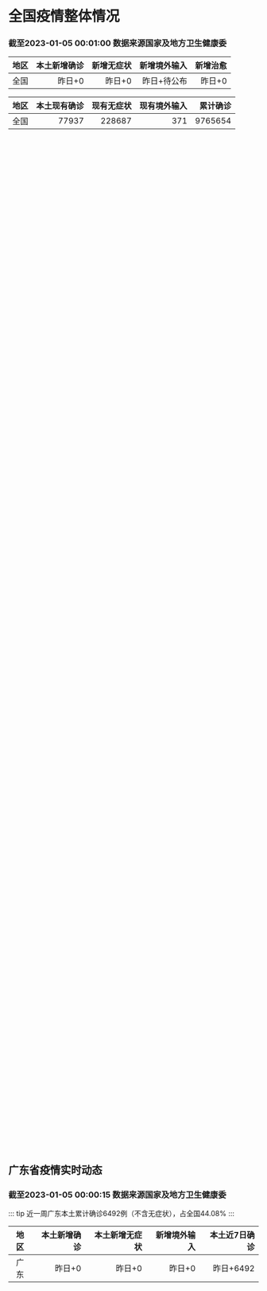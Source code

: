 
# 全国疫情整体情况
### 截至2023-01-05 00:01:00 数据来源国家及地方卫生健康委

|地区|本土新增确诊|新增无症状|新增境外输入|新增治愈|
|:--:|---:|---:|---:|---:|
|全国|昨日+0|昨日+0|昨日+待公布|昨日+0|

|地区|本土现有确诊|现有无症状|现有境外输入|累计确诊|
|:--:|---:|---:|---:|---:|
|全国|77937|228687|371|9765654|

<ChinaMap :dataList="dataList" :title="title"/>

<div id="chinaDayModify" style="width:100%;height:500px;margin-bottom:10px;"></div>
<div id="chinaAddHistoryData" style="width:100%;height:500px;margin-bottom:10px;"></div>
<div id="chinaNowHistoryData" style="width:100%;height:500px;margin-bottom:10px;"></div>
<div id="chinaTotalHistoryData" style="width:100%;height:500px;margin-bottom:10px;"></div>


## 广东省疫情实时动态
### 截至2023-01-05 00:00:15 数据来源国家及地方卫生健康委

::: tip 近一周广东本土累计确诊6492例（不含无症状），占全国44.08%
:::

|地区|本土新增确诊|本土新增无症状|新增境外输入|本土近7日确诊|
|:--:|---:|---:|---:|---:|
|广东|昨日+0|昨日+0|昨日+0|昨日+6492|

<div id="guangdongModify" style="width:100%;height:500px;margin-bottom:10px;"></div>
<div id="guangdongTotalHistory" style="width:100%;height:500px;margin-bottom:10px;"></div>
<div id="guangzhouModifyHistory" style="width:100%;height:500px;margin-bottom:10px;"></div>


<script>
import * as echarts from 'echarts'
export default {
  data(){
    return {
      title: '新增本土确诊',
      dataList: [{name: '台湾', value: 0, addList: []},{name: '香港', value: 0, addList: []},{name: '广东', value: 0, addList: []},{name: '湖北', value: 0, addList: []},{name: '上海', value: 0, addList: []},{name: '吉林', value: 0, addList: []},{name: '四川', value: 0, addList: []},{name: '重庆', value: 0, addList: []},{name: '福建', value: 0, addList: []},{name: '海南', value: 0, addList: []},{name: '河南', value: 0, addList: []},{name: '北京', value: 0, addList: []},{name: '内蒙古', value: 0, addList: []},{name: '云南', value: 0, addList: []},{name: '浙江', value: 0, addList: []},{name: '陕西', value: 0, addList: []},{name: '黑龙江', value: 0, addList: []},{name: '山西', value: 0, addList: []},{name: '山东', value: 0, addList: []},{name: '湖南', value: 0, addList: []},{name: '江苏', value: 0, addList: []},{name: '广西', value: 0, addList: []},{name: '天津', value: 0, addList: []},{name: '辽宁', value: 0, addList: []},{name: '河北', value: 0, addList: []},{name: '澳门', value: 0, addList: []},{name: '新疆', value: 0, addList: []},{name: '江西', value: 0, addList: []},{name: '贵州', value: 0, addList: []},{name: '安徽', value: 0, addList: []},{name: '甘肃', value: 0, addList: []},{name: '西藏', value: 0, addList: []},{name: '青海', value: 0, addList: []},{name: '宁夏', value: 0, addList: []},{name: '南海诸岛', value: 0, addList: []}]
    }
  },
  mounted () {
    const themeObj = {"color":["#2ec7c9","#b6a2de","#5ab1ef","#ffb980","#d87a80","#8d98b3","#e5cf0d","#97b552","#95706d","#dc69aa","#07a2a4","#9a7fd1","#588dd5","#f5994e","#c05050","#59678c","#c9ab00","#7eb00a","#6f5553","#c14089"],"backgroundColor":"rgba(0,0,0,0)","textStyle":{},"title":{"textStyle":{"color":"#008acd"},"subtextStyle":{"color":"#aaaaaa"}},"line":{"itemStyle":{"borderWidth":1},"lineStyle":{"width":2},"symbolSize":3,"symbol":"emptyCircle","smooth":true},"radar":{"itemStyle":{"borderWidth":1},"lineStyle":{"width":2},"symbolSize":3,"symbol":"emptyCircle","smooth":true},"bar":{"itemStyle":{"barBorderWidth":0,"barBorderColor":"#ccc"}},"pie":{"itemStyle":{"borderWidth":0,"borderColor":"#ccc"}},"scatter":{"itemStyle":{"borderWidth":0,"borderColor":"#ccc"}},"boxplot":{"itemStyle":{"borderWidth":0,"borderColor":"#ccc"}},"parallel":{"itemStyle":{"borderWidth":0,"borderColor":"#ccc"}},"sankey":{"itemStyle":{"borderWidth":0,"borderColor":"#ccc"}},"funnel":{"itemStyle":{"borderWidth":0,"borderColor":"#ccc"}},"gauge":{"itemStyle":{"borderWidth":0,"borderColor":"#ccc"}},"candlestick":{"itemStyle":{"color":"#d87a80","color0":"#2ec7c9","borderColor":"#d87a80","borderColor0":"#2ec7c9","borderWidth":1}},"graph":{"itemStyle":{"borderWidth":0,"borderColor":"#ccc"},"lineStyle":{"width":1,"color":"#aaaaaa"},"symbolSize":3,"symbol":"emptyCircle","smooth":true,"color":["#2ec7c9","#b6a2de","#5ab1ef","#ffb980","#d87a80","#8d98b3","#e5cf0d","#97b552","#95706d","#dc69aa","#07a2a4","#9a7fd1","#588dd5","#f5994e","#c05050","#59678c","#c9ab00","#7eb00a","#6f5553","#c14089"],"label":{"color":"#eeeeee"}},"map":{"itemStyle":{"areaColor":"#dddddd","borderColor":"#eeeeee","borderWidth":0.5},"label":{"color":"#d87a80"},"emphasis":{"itemStyle":{"areaColor":"rgba(254,153,78,1)","borderColor":"#444","borderWidth":1},"label":{"color":"rgb(100,0,0)"}}},"geo":{"itemStyle":{"areaColor":"#dddddd","borderColor":"#eeeeee","borderWidth":0.5},"label":{"color":"#d87a80"},"emphasis":{"itemStyle":{"areaColor":"rgba(254,153,78,1)","borderColor":"#444","borderWidth":1},"label":{"color":"rgb(100,0,0)"}}},"categoryAxis":{"axisLine":{"show":true,"lineStyle":{"color":"#008acd"}},"axisTick":{"show":true,"lineStyle":{"color":"#333"}},"axisLabel":{"show":true,"color":"#333"},"splitLine":{"show":false,"lineStyle":{"color":["#eee"]}},"splitArea":{"show":false,"areaStyle":{"color":["rgba(250,250,250,0.3)","rgba(200,200,200,0.3)"]}}},"valueAxis":{"axisLine":{"show":true,"lineStyle":{"color":"#008acd"}},"axisTick":{"show":true,"lineStyle":{"color":"#333"}},"axisLabel":{"show":true,"color":"#333"},"splitLine":{"show":true,"lineStyle":{"color":["#eee"]}},"splitArea":{"show":true,"areaStyle":{"color":["rgba(250,250,250,0.3)","rgba(200,200,200,0.3)"]}}},"logAxis":{"axisLine":{"show":true,"lineStyle":{"color":"#008acd"}},"axisTick":{"show":true,"lineStyle":{"color":"#333"}},"axisLabel":{"show":true,"color":"#333"},"splitLine":{"show":true,"lineStyle":{"color":["#eee"]}},"splitArea":{"show":true,"areaStyle":{"color":["rgba(250,250,250,0.3)","rgba(200,200,200,0.3)"]}}},"timeAxis":{"axisLine":{"show":true,"lineStyle":{"color":"#008acd"}},"axisTick":{"show":true,"lineStyle":{"color":"#333"}},"axisLabel":{"show":true,"color":"#333"},"splitLine":{"show":true,"lineStyle":{"color":["#eee"]}},"splitArea":{"show":false,"areaStyle":{"color":["rgba(250,250,250,0.3)","rgba(200,200,200,0.3)"]}}},"toolbox":{"iconStyle":{"borderColor":"#2ec7c9"},"emphasis":{"iconStyle":{"borderColor":"#18a4a6"}}},"legend":{"textStyle":{"color":"#333333"}},"tooltip":{"axisPointer":{"lineStyle":{"color":"#008acd","width":"1"},"crossStyle":{"color":"#008acd","width":"1"}}},"timeline":{"lineStyle":{"color":"#008acd","width":1},"itemStyle":{"color":"#008acd","borderWidth":1},"controlStyle":{"color":"#008acd","borderColor":"#008acd","borderWidth":0.5},"checkpointStyle":{"color":"#2ec7c9","borderColor":"#2ec7c9"},"label":{"color":"#008acd"},"emphasis":{"itemStyle":{"color":"#a9334c"},"controlStyle":{"color":"#008acd","borderColor":"#008acd","borderWidth":0.5},"label":{"color":"#008acd"}}},"visualMap":{"color":["#5ab1ef","#e0ffff"]},"dataZoom":{"backgroundColor":"rgba(47,69,84,0)","dataBackgroundColor":"#efefff","fillerColor":"rgba(182,162,222,0.2)","handleColor":"#008acd","handleSize":"100%","textStyle":{"color":"#333333"}},"markPoint":{"label":{"color":"#eeeeee"},"emphasis":{"label":{"color":"#eeeeee"}}}}

    echarts.registerTheme('dark', (themeObj))

    this.chartChDay = echarts.init(document.getElementById("chinaDayModify"), "dark")
,this.chartChAdd = echarts.init(document.getElementById("chinaAddHistoryData"), "dark")
,this.chartChNow = echarts.init(document.getElementById("chinaNowHistoryData"), "dark")
,this.chartChTotal = echarts.init(document.getElementById("chinaTotalHistoryData"), "dark")
,this.chartGdMod = echarts.init(document.getElementById("guangdongModify"), "dark")
,this.chartGdTotal = echarts.init(document.getElementById("guangdongTotalHistory"), "dark")
,this.chartGzMod = echarts.init(document.getElementById("guangzhouModifyHistory"), "dark")


    const option_gd_mod = {
      title: {
        text: '广东疫情新增趋势（人）'
      },
      tooltip: {
        trigger: 'axis',
        axisPointer: {
          type: 'cross',
          label: {
            backgroundColor: '#6a7985'
          }
        }
      },
      legend: {
        top: 20,
        data: [{name: '本土新增确诊',icon: 'rect'}, {name: '本土新增无症状',icon: 'rect'},{name: '新增境外输入',icon: 'rect'}]
      },
      grid: {
        left: '3%',
        right: '4%',
        bottom: '3%',
        containLabel: true
      },
      toolbox: {
        feature: {
          saveAsImage: {}
        }
      },
      xAxis: {
        type: 'category',
        boundaryGap: false,
        data: ["12.12","12.13","12.14","12.15","12.16","12.17","12.18","12.19","12.20","12.21","12.22","12.23","12.24","12.25","12.26","12.27","12.28","12.29","12.30","12.31","01.01","01.02","01.03",]
      },
      yAxis: {
        type: 'value'
      },
      series: [
        {
          name: '本土新增确诊',
          type: 'line',
          areaStyle: {},
          emphasis: {
            focus: 'series'
          },
          data: [775,1044,857,1065,990,915,846,1075,1171,1325,1599,1737,1384,1182,1976,2233,2239,2400,2766,1784,1555,1829,2917,]
        },
        {
          name: '本土新增无症状',
          type: 'line',
          areaStyle: {},
          emphasis: {
            focus: 'series'
          },
          data: [1264,1817,0,0,0,0,0,0,0,0,0,0,0,0,0,0,0,0,0,0,0,0,0,]
        },
        {
          name: '新增境外输入',
          type: 'line',
          areaStyle: {},
          emphasis: {
            focus: 'series'
          },
          data: [22,5,17,17,13,17,31,36,18,47,41,6,11,5,22,82,4,18,9,31,17,18,2,]
        }
      ]
    };

    const option_gd_total = {
      title: {
        text: '广东疫情概览（人）'
      },
      tooltip: {
        trigger: 'axis',
        axisPointer: {
          type: 'cross',
          label: {
            backgroundColor: '#6a7985'
          }
        }
      },
      legend: {
        top: 20,
        data: [{name: '累计确诊',icon: 'rect'},{name: '累计治愈',icon: 'rect'}]
      },
      grid: {
        left: '3%',
        right: '4%',
        bottom: '3%',
        containLabel: true
      },
      toolbox: {
        feature: {
          saveAsImage: {}
        }
      },
      xAxis: {
        type: 'category',
        boundaryGap: false,
        data: ["12.12","12.13","12.14","12.15","12.16","12.17","12.18","12.19","12.20","12.21","12.22","12.23","12.24","12.25","12.26","12.27","12.28","12.29","12.30","12.31","01.01","01.02","01.03","01.04","01.05","01.06","01.07","01.08","01.09","01.10","01.11","01.12","01.13","01.14","01.15","01.16","01.17","01.18","01.19","01.20","01.21","01.22","01.23","01.24","01.25","01.26","01.27","01.28","01.29","01.30","01.31","02.01","02.02","02.03","02.04","02.05","02.06","02.07","02.08",]
      },
      yAxis: {
        type: 'value'
      },
      series: [
        {
          name: '累计确诊',
          type: 'line',
          areaStyle: {},
          emphasis: {
            focus: 'series'
          },
          data: [54625,55674,56548,57630,58633,59565,60442,61553,62742,64114,65754,67497,68892,70079,72077,74392,76635,79053,79053,80868,82440,84287,84287,84287,84287,84287,84287,84287,84287,84287,84287,84287,84287,84287,84287,84287,84287,84287,84287,84287,84287,84287,84287,84287,84287,84287,84287,84287,84287,84287,84287,84287,84287,84287,84287,84287,84287,84287,84287,]
        },
        {
          name: '累计治愈',
          type: 'line',
          areaStyle: {},
          emphasis: {
            focus: 'series'
          },
          data: [24794,24794,24794,24794,24794,24794,24794,24794,51366,51366,51366,51366,51366,51366,51366,51366,51366,51366,51366,51366,51366,51366,51366,51366,51366,51366,51366,51366,51366,51366,51366,51366,51366,51366,51366,51366,51366,51366,51366,51366,51366,51366,51366,51366,51366,51366,51366,51366,51366,51366,51366,51366,51366,51366,51366,51366,51366,51366,51366,]
        }
      ]
    };

    const option_gz_mod = {
      title: {
        text: '广州疫情新增趋势（人）'
      },
      tooltip: {
        trigger: 'axis',
        axisPointer: {
          type: 'cross',
          label: {
            backgroundColor: '#6a7985'
          }
        }
      },
      legend: {
        top: 20,
        data: [{name: '本土新增确诊',icon: 'rect'},{name: '本土新增无症状',icon: 'rect'}]
      },
      grid: {
        left: '3%',
        right: '4%',
        bottom: '3%',
        containLabel: true
      },
      toolbox: {
        feature: {
          saveAsImage: {}
        }
      },
      xAxis: {
        type: 'category',
        boundaryGap: false,
        data: ["1212","1213","1214","1215","1216","1217","1218","1219","1220","1221","1222","1223","1224","1225","0103",]
      },
      yAxis: {
        type: 'value'
      },
      series: [
        {
          name: '本土新增确诊',
          type: 'line',
          areaStyle: {},
          emphasis: {
            focus: 'series'
          },
          data: [366,554,370,505,451,403,374,537,564,546,0,0,0,0,0,]
        },
        {
          name: '本土新增无症状',
          type: 'line',
          areaStyle: {},
          emphasis: {
            focus: 'series'
          },
          data: [434,741,0,0,0,0,0,0,0,0,0,0,0,0,0,]
        }
      ]
    };

    const option_ch_day  = {
      series: [
        {
          type: 'treemap',
          data: [
            {
              name: '本土新增确诊昨日+0',
              value: 1,
            },
            {
              name: '新增无症状昨日+0',
              value: 1,
            },
            {
              name: '新增境外输入昨日+待公布',
              value: 1,
            },
            {
              name: '新增治愈昨日+0',
              value: 1,
            },
          ]
        }
      ]
    };

    const option_ch_add = {
      title: {
        text: '新增疫情整体走势'
      },
      tooltip: {
        trigger: 'axis',
        axisPointer: {
          type: 'cross',
          label: {
            backgroundColor: '#6a7985'
          }
        }
      },
      legend: {
        top: 20,
        data: [{name: '本土确诊',icon: 'rect'}, {name: '无症状感染',icon: 'rect'},{name: '新增境外输入',icon: 'rect'}]
      },
      grid: {
        left: '3%',
        right: '4%',
        bottom: '3%',
        containLabel: true
      },
      toolbox: {
        feature: {
          saveAsImage: {}
        }
      },
      xAxis: {
        type: 'category',
        boundaryGap: false,
        data: ["12.09","12.10","12.11","12.12","12.13","12.14","12.15","12.16","12.17","12.18","12.19","12.20","12.21","12.22","12.23","12.24","12.25","12.26","12.27","12.28","12.29","12.30","12.31","01.01","01.02","01.03",]
      },
      yAxis: {
        type: 'value'
      },
      series: [
        {
          name: '本土确诊',
          type: 'line',
          areaStyle: {},
          emphasis: {
            focus: 'series'
          },
          data: [3034,2270,2171,2270,2249,1944,2091,2229,2028,1918,2656,3049,2966,3696,4103,2940,2637,4388,5136,5080,5491,7179,5102,4499,4804,7685,]
        },
        {
          name: '无症状感染',
          type: 'line',
          areaStyle: {},
          emphasis: {
            focus: 'series'
          },
          data: [10551,8327,6455,5181,0,0,0,0,0,0,0,0,0,0,0,0,0,0,0,0,0,0,0,0,0,0,]
        },
        {
          name: '新增境外输入',
          type: 'line',
          areaStyle: {},
          emphasis: {
            focus: 'series'
          },
          data: [48,68,69,45,42,56,66,57,69,77,66,52,64,65,25,43,31,48,95,22,24,25,36,24,29,4,]
        }
      ]
    };

    const option_ch_now = {
      title: {
        text: '现有疫情整体走势'
      },
      tooltip: {
        trigger: 'axis',
        axisPointer: {
          type: 'cross',
          label: {
            backgroundColor: '#6a7985'
          }
        }
      },
      legend: {
        top: 20,
        data: [{name: '本土确诊',icon: 'rect'}, {name: '无症状感染',icon: 'rect'},{name: '新增境外输入',icon: 'rect'}]
      },
      grid: {
        left: '3%',
        right: '4%',
        bottom: '3%',
        containLabel: true
      },
      toolbox: {
        feature: {
          saveAsImage: {}
        }
      },
      xAxis: {
        type: 'category',
        boundaryGap: false,
        data: ["12.09","12.10","12.11","12.12","12.13","12.14","12.15","12.16","12.17","12.18","12.19","12.20","12.21","12.22","12.23","12.24","12.25","12.26","12.27","12.28","12.29","12.30","12.31","01.01","01.02","01.03","01.04","01.05","01.06","01.07","01.08","01.09","01.10","01.11","01.12","01.13","01.14","01.15","01.16","01.17","01.18","01.19","01.20","01.21","01.22","01.23","01.24","01.25","01.26","01.27","01.28","01.29","01.30","01.31","02.01","02.02","02.03","02.04","02.05","02.06","02.07","02.08",]
      },
      yAxis: {
        type: 'value'
      },
      series: [
        {
          name: '本土确诊',
          type: 'line',
          areaStyle: {},
          emphasis: {
            focus: 'series'
          },
          data: [41065,38903,37461,35849,34830,34288,34283,33888,34193,34808,35509,36636,37295,38884,41265,43449,45397,48154,51406,54566,57769,61980,65890,69817,73790,77937,77937,77937,77937,77937,77937,77937,77937,77937,77937,77937,77937,77937,77937,77937,77937,77937,77937,77937,77937,77937,77937,77937,77937,77937,77937,77937,77937,77937,77937,77937,77937,77937,77937,77937,77937,77937,]
        },
        {
          name: '无症状感染',
          type: 'line',
          areaStyle: {},
          emphasis: {
            focus: 'series'
          },
          data: [494,488,507,491,444,412,424,446,460,490,467,475,475,471,434,419,406,396,445,435,421,406,408,404,398,371,371,371,371,371,371,371,371,371,371,371,371,371,371,371,371,371,371,371,371,371,371,371,371,371,371,371,371,371,371,371,371,371,371,371,371,371,]
        },
        {
          name: '新增境外输入',
          type: 'line',
          areaStyle: {},
          emphasis: {
            focus: 'series'
          },
          data: [294934,272508,249168,228687,228687,228687,228687,228687,228687,228687,228687,228687,228687,228687,228687,228687,228687,228687,228687,228687,228687,228687,228687,228687,228687,228687,228687,228687,228687,228687,228687,228687,228687,228687,228687,228687,228687,228687,228687,228687,228687,228687,228687,228687,228687,228687,228687,228687,228687,228687,228687,228687,228687,228687,228687,228687,228687,228687,228687,228687,228687,228687,]
        }
      ]
    };

    const option_ch_total = {
      title: {
        text: '累计疫情整体走势'
      },
      tooltip: {
        trigger: 'axis',
        axisPointer: {
          type: 'cross',
          label: {
            backgroundColor: '#6a7985'
          }
        }
      },
      legend: {
        top: 20,
        data: [{name: '确诊(含港澳台)', con: 'rect'}, {name: '死亡(含港澳台)',icon: 'rect'}]
      },
      grid: {
        left: '3%',
        right: '4%',
        bottom: '3%',
        containLabel: true
      },
      toolbox: {
        feature: {
          saveAsImage: {}
        }
      },
      xAxis: {
        type: 'category',
        boundaryGap: false,
        data: ["12.09","12.10","12.11","12.12","12.13","12.14","12.15","12.16","12.17","12.18","12.19","12.20","12.21","12.22","12.23","12.24","12.25","12.26","12.27","12.28","12.29","12.30","12.31","01.01","01.02","01.03","01.04","01.05","01.06","01.07","01.08","01.09","01.10","01.11","01.12","01.13","01.14","01.15","01.16","01.17","01.18","01.19","01.20","01.21","01.22","01.23","01.24","01.25","01.26","01.27","01.28","01.29","01.30","01.31","02.01","02.02","02.03","02.04","02.05","02.06","02.07","02.08",]
      },
      yAxis: {
        type: 'value'
      },
      series: [
        {
          name: '确诊(含港澳台)',
          type: 'line',
          areaStyle: {},
          emphasis: {
            focus: 'series'
          },
          data: [9212751,9293435,9293435,9326304,9326304,9326304,9326304,9326304,9326304,9326304,9326304,9326304,9326304,9326304,9558276,9558276,9558276,9558276,9558276,9558276,9558276,9765654,9765654,9765654,9765654,9765654,9765654,9765654,9765654,9765654,9765654,9765654,9765654,9765654,9765654,9765654,9765654,9765654,9765654,9765654,9765654,9765654,9765654,9765654,9765654,9765654,9765654,9765654,9765654,9765654,9765654,9765654,9765654,9765654,9765654,9765654,9765654,9765654,9765654,9765654,9765654,9765654,]
        },
        {
          name: '死亡(含港澳台)',
          type: 'line',
          areaStyle: {},
          emphasis: {
            focus: 'series'
          },
          data: [28939,28939,28939,28939,28939,28939,28939,28939,28939,28939,28939,28939,28939,28939,28939,28939,28939,28939,28939,28939,28939,28939,28939,28939,28939,28939,28939,28939,28939,28939,28939,28939,28939,28939,28939,28939,28939,28939,28939,28939,28939,28939,28939,28939,28939,28939,28939,28939,28939,28939,28939,28939,28939,28939,28939,28939,28939,28939,28939,28939,28939,28939,]
        }
      ]
    };

    this.chartGdMod.setOption(option_gd_mod);
    this.chartGdTotal.setOption(option_gd_total);
    this.chartGzMod.setOption(option_gz_mod);
    this.chartChDay.setOption(option_ch_day);
    this.chartChAdd.setOption(option_ch_add);
    this.chartChNow.setOption(option_ch_now);
    this.chartChTotal.setOption(option_ch_total);

    window.onresize = () => {
      this.chartGdMod.resize()
      this.chartGdTotal.resize()
      this.chartGzMod.resize()
      this.chartChDay.resize()
      this.chartChAdd.resize()
      this.chartChNow.resize()
      this.chartChTotal.resize()
    }
  }
}
</script>

## 广东省各地区疫情情况

::: danger 0个中高风险地区
:::

|地区|本土新增确诊|本土新增无症状|本土近7日确诊|中高风险地区|
|:--:|---:|---:|---:|---:|
|广州|0|0|+3023|0|
|汕头|0|0|+514|0|
|深圳|0|0|+480|0|
|云浮|0|0|+320|0|
|惠州|0|0|+302|0|
|佛山|0|0|+258|0|
|潮州|0|0|+253|0|
|中山|0|0|+210|0|
|珠海|0|0|+207|0|
|阳江|0|0|+195|0|
|湛江|0|0|+139|0|
|茂名|0|0|+120|0|
|江门|0|0|+111|0|
|肇庆|0|0|+69|0|
|梅州|0|0|+62|0|
|韶关|0|0|+61|0|
|汕尾|0|0|+55|0|
|清远|0|0|+43|0|
|东莞|0|0|+35|0|
|河源|0|0|+19|0|
|揭阳|0|0|+16|0|
|未公布来源|0|0|0|0|


## 广东疫情热点动态

  
### 02-08 16:20
::: tip 多地回应疫情期间幼儿园退费问题：部分地区可抵扣春季学期费用
“幼儿园因疫情原因导致2022年12月13日至2023年1月未上课，这部分保教费及生活费教育局有没有文件规定是怎么处理的？”日前，有广东东莞家长反映疫情影响下的幼儿园退费问题。“目前国家和省暂无就疫情...

澎湃新闻

[阅读全文](https://h5.baike.qq.com/mobile/landing.html?docid=20230208A0584H00&isNews=1&adtag=wxjk.yqssc.yqdt)
:::

### 02-08 09:25
::: tip 全面恢复正常通关！深圳市各关口交通出行顺畅
2月6日，深港两地全面恢复正常通关。记者早上在深圳市各大陆路口岸看到，所有口岸都已全面通行，两地居民穿梭络绎不绝。为保障旅客来深后交通出行，交通部门全力做好口岸交通接驳，让通关旅客便利“丝滑”出行。
...

深圳特区报

[阅读全文](https://view.inews.qq.com/a/20230206A02X8O00?shareto=wx&devid=6B867A79-89E7-4FEF-A3B8-FCBF7F356E49&qimei=5e1231f5-e69a-46f0-b45d-19c7cb333211&uid=100162862382&qs_signature=AAwgmaNam3IalJV6hUsEcEeHF%2FsVrvdGbJXe%2BayizqNbXQ28GvCnJnrcITaBvVQ0lfFtZJueakSIgH%2FroXrOkTXYGhrk97SfTaIlsX4MOouosLRmyRdoXYBSTlunCe%3D%3D&appver=15.5_qqnews_7.0.51#)
:::

### 02-08 09:06
::: tip 广州已有医院开展新冠病毒抗体检测服务，怎么查？
近日，北京“官宣”为全面评估新冠病毒感染情况，了解社区人群血清抗体水平，即将开展人群血清抗体调查。与此同时，湖南疾控中心、武汉疾控中心也都新增新冠病毒抗体水平检测服务。（30-50元/次！做新冠抗体检...

羊城晚报

[阅读全文](https://h5.baike.qq.com/mobile/landing.html?docid=20230208A018IB00&isNews=1&adtag=wxjk.yqssc.yqdt)
:::

### 02-07 09:50
::: tip 香港与内地全面“通关” 皇岗口岸重开迎接旅客
2月6日，香港与内地全面“通关”，而24小时开放的落马洲/皇岗口岸率先于凌晨零点开放，有旅客从皇岗口岸入境香港，过程畅顺，深圳皇岗口岸挂有“皇岗口岸欢迎您回家”的标语。图为深圳皇岗口岸的标语欢迎香港旅...

中国新闻网

[阅读全文](https://view.inews.qq.com/a/20230206A06VHB00?shareto=wx&devid=6B867A79-89E7-4FEF-A3B8-FCBF7F356E49&qimei=5e1231f5-e69a-46f0-b45d-19c7cb333211&uid=100162862382&qs_signature=AAwNUZ5QyLwPzoWENn7KYs%2Bh2TqQ6lHQidY8BGVq7YQyY5mb5cvvE%2BcgEvSQcx1X6Nn2N1t%2BS%2Fh5AR1yBKZlT0fW440kRu%2FCe%2BONYQ5YopTfZqauDQbW714VwP%2FiGq%3D%3D&appver=15.5_qqnews_7.0.51#)
:::

### 02-07 09:49
::: tip 深圳各港澳智能签注机全面开放，无需预约
2月6日零点，深圳各港澳自助签注机已全面开放。根据“深圳公安”公众号发布的通告，持有效往来港澳通行证办理香港、澳门旅游再次签注及深户赴港“一周一行”再次签注的无需预约，可直接前往各大厅智能签注区办理。...

南方都市报

[阅读全文](https://view.inews.qq.com/a/20230206A02VZQ00?uid=100188415180&chlid=_qqnews_custom_search_pictext#)
:::

### 02-07 09:39
::: tip 广州各大医院恢复常态化诊疗：就医更便利，仍需做好防护
近日不少广州市民前往医院就诊时，发现医院似乎发生了新变化。
门口宽敞了许多，之前设在医院周围的围蔽已经不见踪影，分诊通道也被拆除，健康码、通行码等标识也不再被要求查看。
据国务院联防联控机制新闻发布会...

21世纪经济报道

[阅读全文](https://view.inews.qq.com/a/20230206A03SBE00?uid=100188415180&chlid=_qqnews_custom_search_pictext#)
:::

### 02-06 19:04
::: tip 今起乘坐广深港高铁前往香港 不再查验48小时内核酸阴性证明
据“中国铁路”微信公众号消息，为贯彻落实国务院港澳事务办公室《关于全面恢复内地与港澳人员往来的通知》的要求，经与香港铁路部门沟通协商，自2023年2月6日零时起，铁路部门进一步优化内地与香港间铁路旅客...

北青都市

[阅读全文](https://h5.baike.qq.com/mobile/landing.html?docid=20230206A06YH400&isNews=1&adtag=wxjk.yqssc.yqdt)
:::

### 02-06 14:24
::: tip 新加坡教育部长赞潮州八邑会馆抗疫期间照顾有需要群体
中国侨网2月6日电 据新加坡《联合早报》报道，2月4日，潮州八邑会馆于新加坡华族文化中心举行新春团拜活动。新加坡教育部长陈振声是团拜活动主宾，他致辞时赞扬和感谢八邑会馆在抗疫期间做出的重大贡献。 陈振...

中国侨网

[阅读全文](https://h5.baike.qq.com/mobile/landing.html?docid=20230206A03PQK00&isNews=1&adtag=wxjk.yqssc.yqdt)
:::

### 02-06 09:32
::: tip 多地宣布：可测新冠抗体！深圳有医院已上线
2月3日，湖南疾控微信公众号发出关于开展新型冠状病毒2019-nCoV抗体检测服务的通知：自2月7日起，湖南省疾病预防控制中心开展新型冠状病毒2019-nCoV抗体检测服务。...

深圳大件事

[阅读全文](https://mp.weixin.qq.com/s?__biz=MzA4NTczOTMzMQ%3D%3D&mid=2651423155&idx=1&sn=0927a9213b5803ce13c478193bb5be38&chksm=842e739fb359fa89cb46a52ac385d8fc8de2d054a0a41dd6928d2bdb42dc338ff342cc157f32&mpshare=1&scene=1&srcid=0206YXsov7j9XcA4etS1YeJ2&sharer_sharetime=1675646942288&sharer_shareid=20e33aa564e857bfdc5733034f4f2915&version=4.1.0.6011&platform=win#rd)
:::

### 02-05 09:05
::: tip 深圳去香港、澳门要查核酸吗？一图看懂最新政策
自2023年2月6日零时起

全面恢复内地与港澳人员往来

昨天，消息一公布

网友们纷纷表示“喜大普奔”...

深圳大件事

[阅读全文](https://mp.weixin.qq.com/s?__biz=MzA4NTczOTMzMQ%3D%3D&mid=2651423008&idx=3&sn=c5f82ff3807989d2212ece7a0b70b7f5&chksm=842e730cb359fa1acd34be25e1616be90b5912f7e2e1c1e65c9430406b1b36831249bffba8e3&mpshare=1&scene=1&srcid=0204XoU6wN9VRULmWRj4U4am&sharer_sharetime=1675500975662&sharer_shareid=d35647f873619e01ec6c2f6ddaa3a96d&version=4.1.0.6011&platform=win#rd)
:::


## 广州疫情热点动态

  
### 02-08 16:20
::: tip 多地回应疫情期间幼儿园退费问题：部分地区可抵扣春季学期费用
“幼儿园因疫情原因导致2022年12月13日至2023年1月未上课，这部分保教费及生活费教育局有没有文件规定是怎么处理的？”日前，有广东东莞家长反映疫情影响下的幼儿园退费问题。“目前国家和省暂无就疫情...

澎湃新闻

[阅读全文](https://h5.baike.qq.com/mobile/landing.html?docid=20230208A0584H00&isNews=1&adtag=wxjk.yqssc.yqdt)
:::

### 02-08 09:25
::: tip 全面恢复正常通关！深圳市各关口交通出行顺畅
2月6日，深港两地全面恢复正常通关。记者早上在深圳市各大陆路口岸看到，所有口岸都已全面通行，两地居民穿梭络绎不绝。为保障旅客来深后交通出行，交通部门全力做好口岸交通接驳，让通关旅客便利“丝滑”出行。
...

深圳特区报

[阅读全文](https://view.inews.qq.com/a/20230206A02X8O00?shareto=wx&devid=6B867A79-89E7-4FEF-A3B8-FCBF7F356E49&qimei=5e1231f5-e69a-46f0-b45d-19c7cb333211&uid=100162862382&qs_signature=AAwgmaNam3IalJV6hUsEcEeHF%2FsVrvdGbJXe%2BayizqNbXQ28GvCnJnrcITaBvVQ0lfFtZJueakSIgH%2FroXrOkTXYGhrk97SfTaIlsX4MOouosLRmyRdoXYBSTlunCe%3D%3D&appver=15.5_qqnews_7.0.51#)
:::

### 02-08 09:06
::: tip 广州已有医院开展新冠病毒抗体检测服务，怎么查？
近日，北京“官宣”为全面评估新冠病毒感染情况，了解社区人群血清抗体水平，即将开展人群血清抗体调查。与此同时，湖南疾控中心、武汉疾控中心也都新增新冠病毒抗体水平检测服务。（30-50元/次！做新冠抗体检...

羊城晚报

[阅读全文](https://h5.baike.qq.com/mobile/landing.html?docid=20230208A018IB00&isNews=1&adtag=wxjk.yqssc.yqdt)
:::

### 02-07 09:50
::: tip 香港与内地全面“通关” 皇岗口岸重开迎接旅客
2月6日，香港与内地全面“通关”，而24小时开放的落马洲/皇岗口岸率先于凌晨零点开放，有旅客从皇岗口岸入境香港，过程畅顺，深圳皇岗口岸挂有“皇岗口岸欢迎您回家”的标语。图为深圳皇岗口岸的标语欢迎香港旅...

中国新闻网

[阅读全文](https://view.inews.qq.com/a/20230206A06VHB00?shareto=wx&devid=6B867A79-89E7-4FEF-A3B8-FCBF7F356E49&qimei=5e1231f5-e69a-46f0-b45d-19c7cb333211&uid=100162862382&qs_signature=AAwNUZ5QyLwPzoWENn7KYs%2Bh2TqQ6lHQidY8BGVq7YQyY5mb5cvvE%2BcgEvSQcx1X6Nn2N1t%2BS%2Fh5AR1yBKZlT0fW440kRu%2FCe%2BONYQ5YopTfZqauDQbW714VwP%2FiGq%3D%3D&appver=15.5_qqnews_7.0.51#)
:::

### 02-07 09:49
::: tip 深圳各港澳智能签注机全面开放，无需预约
2月6日零点，深圳各港澳自助签注机已全面开放。根据“深圳公安”公众号发布的通告，持有效往来港澳通行证办理香港、澳门旅游再次签注及深户赴港“一周一行”再次签注的无需预约，可直接前往各大厅智能签注区办理。...

南方都市报

[阅读全文](https://view.inews.qq.com/a/20230206A02VZQ00?uid=100188415180&chlid=_qqnews_custom_search_pictext#)
:::

### 02-07 09:39
::: tip 广州各大医院恢复常态化诊疗：就医更便利，仍需做好防护
近日不少广州市民前往医院就诊时，发现医院似乎发生了新变化。
门口宽敞了许多，之前设在医院周围的围蔽已经不见踪影，分诊通道也被拆除，健康码、通行码等标识也不再被要求查看。
据国务院联防联控机制新闻发布会...

21世纪经济报道

[阅读全文](https://view.inews.qq.com/a/20230206A03SBE00?uid=100188415180&chlid=_qqnews_custom_search_pictext#)
:::

### 02-06 19:04
::: tip 今起乘坐广深港高铁前往香港 不再查验48小时内核酸阴性证明
据“中国铁路”微信公众号消息，为贯彻落实国务院港澳事务办公室《关于全面恢复内地与港澳人员往来的通知》的要求，经与香港铁路部门沟通协商，自2023年2月6日零时起，铁路部门进一步优化内地与香港间铁路旅客...

北青都市

[阅读全文](https://h5.baike.qq.com/mobile/landing.html?docid=20230206A06YH400&isNews=1&adtag=wxjk.yqssc.yqdt)
:::

### 02-06 14:24
::: tip 新加坡教育部长赞潮州八邑会馆抗疫期间照顾有需要群体
中国侨网2月6日电 据新加坡《联合早报》报道，2月4日，潮州八邑会馆于新加坡华族文化中心举行新春团拜活动。新加坡教育部长陈振声是团拜活动主宾，他致辞时赞扬和感谢八邑会馆在抗疫期间做出的重大贡献。 陈振...

中国侨网

[阅读全文](https://h5.baike.qq.com/mobile/landing.html?docid=20230206A03PQK00&isNews=1&adtag=wxjk.yqssc.yqdt)
:::

### 02-06 09:32
::: tip 多地宣布：可测新冠抗体！深圳有医院已上线
2月3日，湖南疾控微信公众号发出关于开展新型冠状病毒2019-nCoV抗体检测服务的通知：自2月7日起，湖南省疾病预防控制中心开展新型冠状病毒2019-nCoV抗体检测服务。...

深圳大件事

[阅读全文](https://mp.weixin.qq.com/s?__biz=MzA4NTczOTMzMQ%3D%3D&mid=2651423155&idx=1&sn=0927a9213b5803ce13c478193bb5be38&chksm=842e739fb359fa89cb46a52ac385d8fc8de2d054a0a41dd6928d2bdb42dc338ff342cc157f32&mpshare=1&scene=1&srcid=0206YXsov7j9XcA4etS1YeJ2&sharer_sharetime=1675646942288&sharer_shareid=20e33aa564e857bfdc5733034f4f2915&version=4.1.0.6011&platform=win#rd)
:::

### 02-05 09:05
::: tip 深圳去香港、澳门要查核酸吗？一图看懂最新政策
自2023年2月6日零时起

全面恢复内地与港澳人员往来

昨天，消息一公布

网友们纷纷表示“喜大普奔”...

深圳大件事

[阅读全文](https://mp.weixin.qq.com/s?__biz=MzA4NTczOTMzMQ%3D%3D&mid=2651423008&idx=3&sn=c5f82ff3807989d2212ece7a0b70b7f5&chksm=842e730cb359fa1acd34be25e1616be90b5912f7e2e1c1e65c9430406b1b36831249bffba8e3&mpshare=1&scene=1&srcid=0204XoU6wN9VRULmWRj4U4am&sharer_sharetime=1675500975662&sharer_shareid=d35647f873619e01ec6c2f6ddaa3a96d&version=4.1.0.6011&platform=win#rd)
:::

